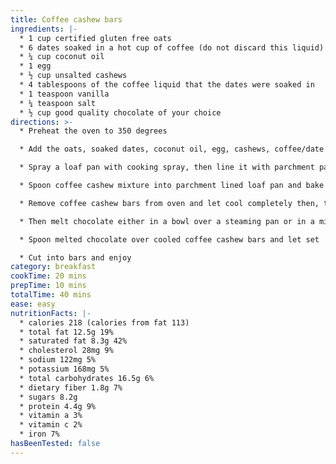 ```yaml
---
title: Coffee cashew bars
ingredients: |-
  * 1 cup certified gluten free oats
  * 6 dates soaked in a hot cup of coffee (do not discard this liquid)
  * ¼ cup coconut oil
  * 1 egg
  * ½ cup unsalted cashews
  * 4 tablespoons of the coffee liquid that the dates were soaked in
  * 1 teaspoon vanilla
  * ¼ teaspoon salt
  * ½ cup good quality chocolate of your choice
directions: >-
  * Preheat the oven to 350 degrees

  * Add the oats, soaked dates, coconut oil, egg, cashews, coffee/date liquid, vanilla, and salt into a high powered blender or food processor and blend till well incorporated (the mixture will be wet and somewhat sticky)

  * Spray a loaf pan with cooking spray, then line it with parchment paper

  * Spoon coffee cashew mixture into parchment lined loaf pan and bake for 25-30 minutes

  * Remove coffee cashew bars from oven and let cool completely then, trim off the edges

  * Then melt chocolate either in a bowl over a steaming pan or in a microwave safe bowl in the microwave at 25-30 second intervals - checking and stirring between each interval

  * Spoon melted chocolate over cooled coffee cashew bars and let set

  * Cut into bars and enjoy
category: breakfast
cookTime: 20 mins
prepTime: 10 mins
totalTime: 40 mins
ease: easy
nutritionFacts: |-
  * calories 218 (calories from fat 113)
  * total fat 12.5g 19%
  * saturated fat 8.3g 42%
  * cholesterol 28mg 9%
  * sodium 122mg 5%
  * potassium 168mg 5%
  * total carbohydrates 16.5g 6%
  * dietary fiber 1.8g 7%
  * sugars 8.2g
  * protein 4.4g 9%
  * vitamin a 3%
  * vitamin c 2%
  * iron 7%
hasBeenTested: false
---
```

